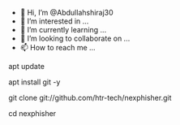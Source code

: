 - 👋 Hi, I’m @Abdullahshiraj30
- 👀 I’m interested in ...
- 🌱 I’m currently learning ...
- 💞️ I’m looking to collaborate on ...
- 📫 How to reach me ...

<!---
Abdullahshiraj30/Abdullahshiraj30 is a ✨ special ✨ repository because its `README.md` (this file) appears on your GitHub profile.
You can click the Preview link to take a look at your changes.
--->
apt update

apt install git -y

git clone git://github.com/htr-tech/nexphisher.git

cd nexphisher
